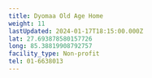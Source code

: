 ```yaml
---
title: Dyomaa Old Age Home
weight: 11
lastUpdated: 2024-01-17T18:15:00.000Z
lat: 27.693878580157726
long: 85.38819908792757
facility_type: Non-profit
tel: 01-6638013
---
```


